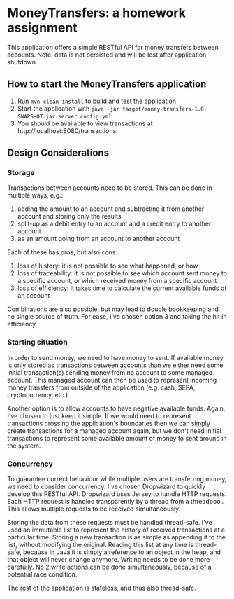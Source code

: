 # MoneyTransfers: a homework assignment

This application offers a simple RESTful API for money transfers between accounts.
Note: data is not persisted and will be lost after application shutdown.

How to start the MoneyTransfers application
---

1. Run `mvn clean install` to build and test the application
2. Start the application with `java -jar target/money-transfers-1.0-SNAPSHOT.jar server config.yml`.
3. You should be available to view transactions at http://localhost:8080/transactions.

Design Considerations
---

### Storage
Transactions between accounts need to be stored. This can be done in multiple ways, e.g.:

1. adding the amount to an account and subtracting it from another account and storing only the results
2. split-up as a debit entry to an account and a credit entry to another account
3. as an amount going from an account to another account

Each of these has pros, but also cons:

1. loss of history: it is not possible to see what happened, or how
2. loss of traceability: it is not possible to see which account sent money to a specific account,
   or which received money from a specific account 
3. loss of efficiency: it takes time to calculate the current available funds of an account

Combinations are also possible, but may lead to double bookkeeping and no single source of truth.
For ease, I've chosen option 3 and taking the hit in efficiency.

### Starting situation
In order to send money, we need to have money to sent. If available money is only stored as 
transactions between accounts than we either need some initial transaction(s) sending money from
no account to some managed account. This managed account can then be used to represent incoming 
money transfers from outside of the application (e.g. cash, SEPA, cryptocurrency, etc.). 

Another option is to allow accounts to have negative available funds. Again, I've chosen to just
keep it simple. If we would need to represent transactions crossing the application's boundaries
then we can simply create transactions for a managed account again, but we don't need initial
transactions to represent some available amount of money to sent around in the system.

### Concurrency
To guarantee correct behaviour while multiple users are transferring money, we need to consider 
concurrency. I've chosen Dropwizard to quickly develop this RESTful API. Dropwizard uses Jersey to 
handle HTTP requests. Each HTTP request is handled transparently by a thread from a threadpool.
This allows multiple requests to be received simultaneously. 

Storing the data from these requests must be handled thread-safe. I've used an immutable list to
represent the history of received transactions at a particular time. Storing a new transaction is
as simple as appending it to the list, without modifying the original. Reading this list at any time
is thread-safe, because in Java it is simply a reference to an object in the heap, and that object 
will never change anymore. Writing needs to be done more carefully. No 2 write actions can be done 
simultaneously, because of a potential race condition.

The rest of the application is stateless, and thus also thread-safe.
